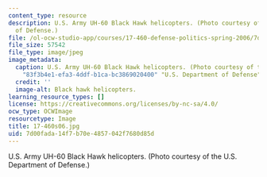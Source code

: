 ```yaml
---
content_type: resource
description: U.S. Army UH-60 Black Hawk helicopters. (Photo courtesy of the U.S. Department
  of Defense.)
file: /ol-ocw-studio-app/courses/17-460-defense-politics-spring-2006/7d00fada14f7b70e4857042f7680d85d_17-460s06.jpg
file_size: 57542
file_type: image/jpeg
image_metadata:
  caption: U.S. Army UH-60 Black Hawk helicopters. (Photo courtesy of the {{% resource_link
    "83f3b4e1-efa3-4ddf-b1ca-bc3869020400" "U.S. Department of Defense" %}}.)
  credit: ''
  image-alt: Black hawk helicopters.
learning_resource_types: []
license: https://creativecommons.org/licenses/by-nc-sa/4.0/
ocw_type: OCWImage
resourcetype: Image
title: 17-460s06.jpg
uid: 7d00fada-14f7-b70e-4857-042f7680d85d
---
```

U.S. Army UH-60 Black Hawk helicopters. (Photo courtesy of the U.S. Department of Defense.)